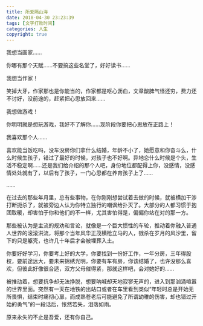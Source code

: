 ```yaml
---
title: 所爱隔山海
date: 2018-04-30 23:23:39
tags: [文字打败时间]
categories: 人生
copyright: true
---
```

我想当画家……

你哪有那个天赋……不要搞这些名堂了，好好读书……

我想当作家！

笑掉大牙，作家那也是你能当的，作家都是呕心沥血，文章酸脾气怪还穷，费力还不讨好，没前途的，赶紧把心思放回来……
<!-- more -->
我想做游戏！


你明明就是想玩游戏，我好不了解你……现阶段你要把心思放在正路上！


我喜欢那个人……

喜欢能当饭吃吗，没车没房你们拿什么结婚，年龄不小了，她愿意和你奋斗么，什么时候生孩子，错过了最好的时候，对孩子也不好啊。异地恋什么时候是个头，生活不稳定啊……还是我们给介绍的那个人吧，身份地位都配得上你，没感情，没感情处处就有了，以后有了孩子，一门心思都在养育孩子上了……

……

在过去的那些年月里，总有些事物，在你刚刚想尝试着去做的时候，就被横加干涉打断扼杀了，就被旁边人认为你特立独行的嘲讽给扑灭了。大部分的人都习惯于抱团取暖，却害怕于你和他们的不一样，尤其害怕得是，偏偏你站在对的那一方。

那些被认为是主流的规劝和言论，就像是一个巨大惯性的车轮，推动着你融入普通人世界的滚滚洪流，将那个当年风华正茂横枪立马的人，戮杀在岁月的风沙里，留下的只是躯壳，也许几十年后才会被埋葬入土。

你要好好学习，你要考上好的大学，你要找到一份好工作，一年分房，三年得股权，要前途远大，要未来锦绣光明，你要有车有房，你该结婚了，也许没那么喜欢，但彼此好像很合适，双方父母催得紧，那就这样吧，会对她好的……

被推动着，想要抗争却无法挣脱，想要呐喊却天地寂寥无声的，进入到那汹涌喧嚣的世界里面。突然有一天在地铁的出站口或者在车里看到类似“年轻时总是开始无所畏惧，结束时痛彻心扉，而成熟苍老后可能避免了所谓幼稚的伤害，却也错过开始的勇气”的一段话后，怅然若失，泪落如雨。

原来永失的不止是吾爱，还有你自己。

